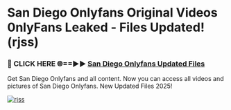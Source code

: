 # San Diego Onlyfans Original Videos 0nlyFans Leaked - Files Updated! (rjss)

<h3>🔴 CLICK HERE 🌐==►► <a href="https://tinyurl.com/2jnfzry5" rel="nofollow">San Diego Onlyfans Updated Files</a></h3>

Get San Diego Onlyfans and all content. Now you can access all videos and pictures of San Diego Onlyfans. New Updated Files 2025!

[![rjss](https://i.imgur.com/GyGTBgg.gif)](https://tinyurl.com/2jnfzry5)
